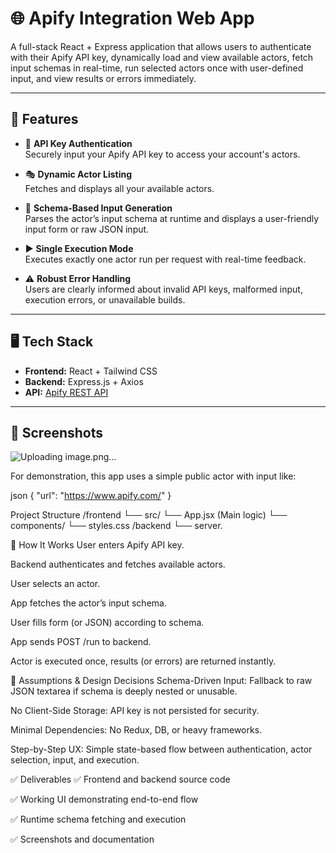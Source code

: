# 🌐 Apify Integration Web App

A full-stack React + Express application that allows users to authenticate with their Apify API key, dynamically load and view available actors, fetch input schemas in real-time, run selected actors once with user-defined input, and view results or errors immediately.

---

## 🚀 Features

- 🔐 **API Key Authentication**  
  Securely input your Apify API key to access your account's actors.

- 🎭 **Dynamic Actor Listing**  
  Fetches and displays all your available actors.

- 🧩 **Schema-Based Input Generation**  
  Parses the actor’s input schema at runtime and displays a user-friendly input form or raw JSON input.

- ▶️ **Single Execution Mode**  
  Executes exactly one actor run per request with real-time feedback.

- ⚠️ **Robust Error Handling**  
  Users are clearly informed about invalid API keys, malformed input, execution errors, or unavailable builds.

---

## 🖥️ Tech Stack

- **Frontend:** React + Tailwind CSS
- **Backend:** Express.js + Axios
- **API:** [Apify REST API](https://docs.apify.com/api/v2)

---

## 📸 Screenshots
![Uploading image.png…]()




For demonstration, this app uses a simple public actor with input like:

json
{
  "url": "https://www.apify.com/"
}

Project Structure
/frontend
  └── src/
      └── App.jsx (Main logic)
      └── components/
      └── styles.css
/backend
  └── server.

  📝 How It Works
User enters Apify API key.

Backend authenticates and fetches available actors.

User selects an actor.

App fetches the actor’s input schema.

User fills form (or JSON) according to schema.

App sends POST /run to backend.

Actor is executed once, results (or errors) are returned instantly.

📌 Assumptions & Design Decisions
Schema-Driven Input: Fallback to raw JSON textarea if schema is deeply nested or unusable.

No Client-Side Storage: API key is not persisted for security.

Minimal Dependencies: No Redux, DB, or heavy frameworks.

Step-by-Step UX: Simple state-based flow between authentication, actor selection, input, and execution.

✅ Deliverables
✅ Frontend and backend source code

✅ Working UI demonstrating end-to-end flow

✅ Runtime schema fetching and execution

✅ Screenshots and documentation
